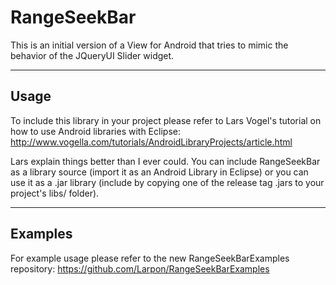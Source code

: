 # RangeSeekBar

This is an initial version of a View for Android that tries to mimic the behavior of the JQueryUI Slider widget.

---
## Usage
To include this library in your project please refer to Lars Vogel's tutorial on how to use Android libraries with Eclipse:
http://www.vogella.com/tutorials/AndroidLibraryProjects/article.html

Lars explain things better than I ever could. You can include RangeSeekBar as a library source (import it as an Android Library in Eclipse) or you can use it as a .jar library (include by copying one of the release tag .jars to your project's libs/ folder).

---
## Examples

For example usage please refer to the new RangeSeekBarExamples repository:
https://github.com/Larpon/RangeSeekBarExamples
